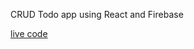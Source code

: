 CRUD Todo app using React and Firebase

[live code](https://todo-app-react-firebase.herokuapp.com/)
